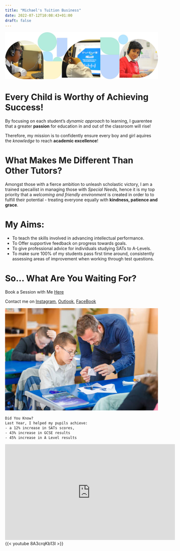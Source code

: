 ```yaml
---
title: "Michael's Tuition Business"
date: 2022-07-12T10:08:43+01:00
draft: false
---
```


![Teaching](primary-school-tuition-hero.jpg)

# Every Child is Worthy of Achieving Success!

By focusing on each student’s _dynamic approach_ to learning, I guarentee that a greater **passion** for education in and out of the classroom will rise! 

Therefore, my mission is to confidently ensure every boy and girl aquires the _knowledge_ to reach **academic excellence**! 

# What Makes Me Different Than Other Tutors?
Amongst those with a fierce ambition to unleash scholastic victory, I am a trained specailist in managing those with _Special Needs_, hence it is my top priority that a *welcoming and friendly environment* is created in order to to fulfill their potential - treating everyone equally with **kindness, patience and grace**.

# My Aims:

>
* To teach the skills involved in advancing intellectual performance. 
* To Offer supportive feedback on progress towards goals. 
* To give professional advice for individuals studying SATs to A-Levels.
* To make sure 100% of my students pass first time around, consistently assessing areas of improvement when working through test questions. 

# So... What Are You Waiting For?

Book a Session with Me [Here](https://www.gumtree.com/tuition-lessons)

Contact me on [Instagram](https://www.instagram.com/), [Outlook](https://outlook.office.com/mail/), [FaceBook](https://www.facebook.com/profile.php?id=100009205633066)

![Special Needs](istockphoto-1281082655-612x612.jpg)

```
Did You Know?
Last Year, I helped my pupils achieve:
- a 12% increase in SATs scores, 
- 43% increase in GCSE results 
- 45% increase in A Level results
```

<iframe width="560" height="315" src="https://www.youtube.com/embed/DpSmR85RXVI" title="YouTube video player" frameborder="0" allow="accelerometer; autoplay; clipboard-write; encrypted-media; gyroscope; picture-in-picture" allowfullscreen></iframe>
{{< youtube 8A3crqKb13I >}}